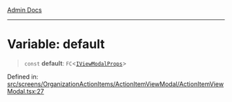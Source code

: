[Admin Docs](/)

***

# Variable: default

> `const` **default**: `FC`\<[`IViewModalProps`](screens\OrganizationActionItems\ActionItemViewModal\ActionItemViewModal\README\interfaces\IViewModalProps.md)\>

Defined in: [src/screens/OrganizationActionItems/ActionItemViewModal/ActionItemViewModal.tsx:27](https://github.com/PalisadoesFoundation/talawa-admin/blob/main/src/screens/OrganizationActionItems/ActionItemViewModal/ActionItemViewModal.tsx#L27)

